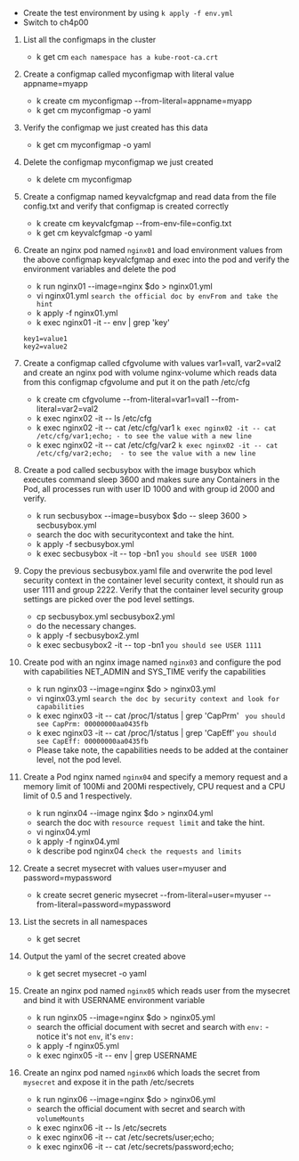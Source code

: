 - Create the test environment by using `k apply -f env.yml`
- Switch to ch4p00
1. List all the configmaps in the cluster
    - k get cm `each namespace has a kube-root-ca.crt`
2. Create a configmap called myconfigmap with literal value appname=myapp
    - k create cm myconfigmap --from-literal=appname=myapp
    - k get cm myconfigmap -o yaml
3. Verify the configmap we just created has this data
    - k get cm myconfigmap -o yaml
4. Delete the configmap myconfigmap we just created
    - k delete cm myconfigmap

6. Create a configmap named keyvalcfgmap and read data from the file config.txt and verify that configmap is created correctly
    - k create cm keyvalcfgmap --from-env-file=config.txt
    - k get cm keyvalcfgmap -o yaml
7. Create an nginx pod named `nginx01` and load environment values from the above configmap keyvalcfgmap and exec into the pod and verify the environment variables and delete the pod
    - k run nginx01 --image=nginx $do > nginx01.yml
    - vi nginx01.yml `search the official doc by envFrom and take the hint`
    - k apply -f nginx01.yml
    - k exec nginx01 -it -- env | grep 'key'
    ```
    key1=value1
    key2=value2
    ```

10. Create a configmap called cfgvolume with values var1=val1, var2=val2 and create an nginx pod with volume nginx-volume which reads data from this configmap cfgvolume and put it on the path /etc/cfg
    - k create cm cfgvolume --from-literal=var1=val1 --from-literal=var2=val2
    - k exec nginx02 -it -- ls /etc/cfg
    - k exec nginx02 -it -- cat /etc/cfg/var1 `k exec nginx02 -it -- cat /etc/cfg/var1;echo; - to see the value with a new line`
    - k exec nginx02 -it -- cat /etc/cfg/var2 `k exec nginx02 -it -- cat /etc/cfg/var2;echo;  - to see the value with a new line`

11. Create a pod called secbusybox with the image busybox which executes command sleep 3600 and makes sure any Containers in the Pod, all processes run with user ID 1000 and with group id 2000 and verify.
    - k run secbusybox --image=busybox $do -- sleep 3600 > secbusybox.yml
    - search the doc with securitycontext and take the hint.
    - k apply -f secbusybox.yml 
    - k exec secbusybox -it -- top -bn1 `you should see USER 1000`
12. Copy the previous secbusybox.yaml file and overwrite the pod level security context in the container level security context, it should run as user 1111 and group 2222. Verify that the container level security group settings are picked over the pod level settings.
    - cp secbusybox.yml secbusybox2.yml
    - do the necessary changes.
    - k apply -f secbusybox2.yml 
    - k exec secbusybox2 -it -- top -bn1 `you should see USER 1111`
13. Create pod with an nginx image named `nginx03` and configure the pod with capabilities NET_ADMIN and SYS_TIME verify the capabilities
    - k run nginx03 --image=nginx $do > nginx03.yml
    - vi nginx03.yml `search the doc by security context and look for capabilities`
    -  k exec nginx03 -it -- cat /proc/1/status | grep 'CapPrm' ` you should see CapPrm: 00000000aa0435fb`
    -  k exec nginx03 -it -- cat /proc/1/status | grep 'CapEff' `you should see CapEff: 00000000aa0435fb`
    - Please take note, the capabilities needs to be added at the container level, not the pod level.
14. Create a Pod nginx named `nginx04` and specify a memory request and a memory limit of 100Mi and 200Mi respectively, CPU request and a CPU limit of 0.5 and 1 respectively.
    - k run nginx04 --image nginx $do > nginx04.yml
    - search the doc with `resource request limit` and take the hint.
    - vi nginx04.yml 
    - k apply -f nginx04.yml 
    - k describe pod nginx04 `check the requests and limits`
18. Create a secret mysecret with values user=myuser and password=mypassword
    - k create secret generic mysecret --from-literal=user=myuser --from-literal=password=mypassword
19. List the secrets in all namespaces
    - k get secret 
20. Output the yaml of the secret created above
    - k get secret mysecret -o yaml
21. Create an nginx pod named `nginx05` which reads user from the mysecret and bind it with USERNAME environment variable
    - k run nginx05 --image=nginx $do > nginx05.yml
    - search the official document with secret and search with `env:` - notice it's not `env`, it's `env:` 
    - k apply -f nginx05.yml
    - k exec nginx05 -it -- env | grep USERNAME
22. Create an nginx pod named `nginx06` which loads the secret from `mysecret` and expose it in the path /etc/secrets
    - k run nginx06 --image=nginx $do > nginx06.yml
    - search the official document with secret and search with `volumeMounts`
    - k exec nginx06 -it -- ls /etc/secrets
    - k exec nginx06 -it -- cat /etc/secrets/user;echo;
    - k exec nginx06 -it -- cat /etc/secrets/password;echo;